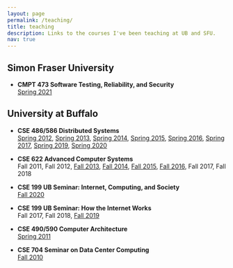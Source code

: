 ```yaml
---
layout: page
permalink: /teaching/
title: teaching
description: Links to the courses I've been teaching at UB and SFU.
nav: true
---
```


<div class="teaching">

<h2>Simon Fraser University</h2>

<section markdown="1">

* **CMPT 473 Software Testing, Reliability, and Security**  
  [Spring 2021](https://canvas.sfu.ca/courses/60354)

</section>

<h2>University at Buffalo</h2>

<section markdown="1">

* **CSE 486/586 Distributed Systems**  
  [Spring 2012](http://www.cse.buffalo.edu/~stevko/courses/cse486/spring12/), [Spring
2013](http://www.cse.buffalo.edu/~stevko/courses/cse486/spring13/), [Spring
2014](http://www.cse.buffalo.edu/~stevko/courses/cse486/spring14/), [Spring
2015](http://www.cse.buffalo.edu/~stevko/courses/cse486/spring15/), [Spring
2016](http://www.cse.buffalo.edu/~stevko/courses/cse486/spring16/), [Spring
2017](http://www.cse.buffalo.edu/~stevko/courses/cse486/spring17/), [Spring
2019](http://www.cse.buffalo.edu/~stevko/courses/cse486/spring19/), [Spring
2020](http://www.cse.buffalo.edu/~stevko/courses/cse486/spring20/)
  
* **CSE 622 Advanced Computer Systems**  
  Fall 2011, Fall 2012, [Fall 2013](https://piazza.com/buffalo/fall2013/cse622/home), [Fall
2014](https://piazza.com/buffalo/fall2014/cse622/home), [Fall
2015](https://piazza.com/buffalo/fall2015/cse622/home), [Fall
2016](https://piazza.com/buffalo/fall2016/cse622/home), Fall 2017, Fall 2018
  
* **CSE 199 UB Seminar: Internet, Computing, and Society**  
  [Fall 2020](https://ublearns.blackboard.com/ultra/courses/_173524_1/cl/outline)

* **CSE 199 UB Seminar: How the Internet Works**  
  Fall 2017, Fall 2018, [Fall 2019](http://www.cse.buffalo.edu/cse199)
  
* **CSE 490/590 Computer Architecture**  
  [Spring 2011](http://www.cse.buffalo.edu/~stevko/courses/cse490/spring11)
  
* **CSE 704 Seminar on Data Center Computing**  
  [Fall 2010](http://www.cse.buffalo.edu/~stevko/courses/cse704/fall10)

</section>

</div>
